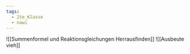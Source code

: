 ```yaml
---
tags:
  - 2te_Klasse
  - nawi
---
```


![[Summenformel und Reaktionsgleichungen Herrausfinden]]
![[Ausbeute vieh]]